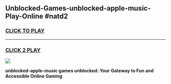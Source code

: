 
## Unblocked-Games-unblocked-apple-music-Play-Online #natd2
<h3>
<a href="https://news.freeplayer.one?title=unblocked-apple-music&ref=3">CLICK TO PLAY</a></h3>
<hr>

<h3>
<a href="https://news.freeplayer.one?title=unblocked-apple-music&ref=3">CLICK 2 PLAY</a>
  
</h3>

<a href="https://news.freeplayer.one?title=unblocked-apple-music&ref=3"><img src="https://clearcache.store/games.png"></a>


**unblocked-apple-music games unblocked: Your Gateway to Fun and Accessible Online Gaming**
